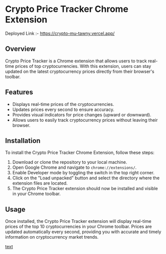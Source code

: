 # Crypto Price Tracker Chrome Extension

Deployed Link :- https://crypto-mu-tawny.vercel.app/

## Overview

Crypto Price Tracker is a Chrome extension that allows users to track real-time prices of top cryptocurrencies. With this extension, users can stay updated on the latest cryptocurrency prices directly from their browser's toolbar.

## Features

- Displays real-time prices of the cryptocurrencies.
- Updates prices every second to ensure accuracy.
- Provides visual indicators for price changes (upward or downward).
- Allows users to easily track cryptocurrency prices without leaving their browser.

## Installation

To install the Crypto Price Tracker Chrome Extension, follow these steps:

1. Download or clone the repository to your local machine.
2. Open Google Chrome and navigate to `chrome://extensions/`.
3. Enable Developer mode by toggling the switch in the top right corner.
4. Click on the "Load unpacked" button and select the directory where the extension files are located.
5. The Crypto Price Tracker extension should now be installed and visible in your Chrome toolbar.

## Usage

Once installed, the Crypto Price Tracker extension will display real-time prices of the top 10 cryptocurrencies in your Chrome toolbar. Prices are updated automatically every second, providing you with accurate and timely information on cryptocurrency market trends.

[text](<dist\assets\2024-03-17 21-26-30.mkv>)